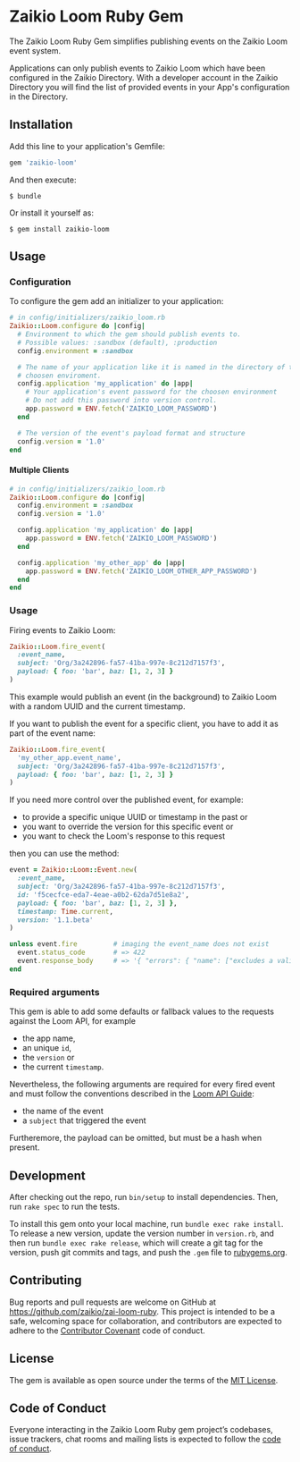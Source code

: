 # Zaikio Loom Ruby Gem

The Zaikio Loom Ruby Gem simplifies publishing events on the Zaikio Loom event system.

Applications can only publish events to Zaikio Loom which have been configured in the Zaikio Directory. With a developer account in the Zaikio Directory you will find the list of provided events in your App's configuration in the Directory.

## Installation

Add this line to your application's Gemfile:

```ruby
gem 'zaikio-loom'
```

And then execute:

    $ bundle

Or install it yourself as:

    $ gem install zaikio-loom

## Usage

### Configuration

To configure the gem add an initializer to your application:

```ruby
# in config/initializers/zaikio_loom.rb
Zaikio::Loom.configure do |config|
  # Environment to which the gem should publish events to.
  # Possible values: :sandbox (default), :production
  config.environment = :sandbox

  # The name of your application like it is named in the directory of the
  # choosen enviroment.
  config.application 'my_application' do |app|
    # Your application's event password for the choosen environment
    # Do not add this password into version control.
    app.password = ENV.fetch('ZAIKIO_LOOM_PASSWORD')
  end

  # The version of the event's payload format and structure
  config.version = '1.0'
end
```

#### Multiple Clients

```ruby
# in config/initializers/zaikio_loom.rb
Zaikio::Loom.configure do |config|
  config.environment = :sandbox
  config.version = '1.0'

  config.application 'my_application' do |app|
    app.password = ENV.fetch('ZAIKIO_LOOM_PASSWORD')
  end

  config.application 'my_other_app' do |app|
    app.password = ENV.fetch('ZAIKIO_LOOM_OTHER_APP_PASSWORD')
  end
end
```

### Usage

Firing events to Zaikio Loom:

```ruby
Zaikio::Loom.fire_event(
  :event_name,
  subject: 'Org/3a242896-fa57-41ba-997e-8c212d7157f3',
  payload: { foo: 'bar', baz: [1, 2, 3] }
)
```

This example would publish an event (in the background) to Zaikio Loom with a random UUID and the current timestamp.

If you want to publish the event for a specific client, you have to add it as part of the event name:

```rb
Zaikio::Loom.fire_event(
  'my_other_app.event_name',
  subject: 'Org/3a242896-fa57-41ba-997e-8c212d7157f3',
  payload: { foo: 'bar', baz: [1, 2, 3] }
)
```

If you need more control over the published event, for example:

  - to provide a specific unique UUID or timestamp in the past or
  - you want to override the version for this specific event or
  - you want to check the Loom's response to this request

then you can use the method:

```ruby
event = Zaikio::Loom::Event.new(
  :event_name,
  subject: 'Org/3a242896-fa57-41ba-997e-8c212d7157f3',
  id: 'f5cecfce-eda7-4eae-a0b2-62da7d51e8a2',
  payload: { foo: 'bar', baz: [1, 2, 3] },
  timestamp: Time.current,
  version: '1.1.beta'
)

unless event.fire         # imaging the event_name does not exist
  event.status_code       # => 422
  event.response_body     # => '{ "errors": { "name": ["excludes a valid event name"] } }'
end
```

### Required arguments

This gem is able to add some defaults or fallback values to the requests against the Loom API, for example

  - the app name,
  - an unique `id`,
  - the `version` or
  - the current `timestamp`.

Nevertheless, the following arguments are required for every fired event and must follow the conventions described in the [Loom API Guide](https://docs.zaiku.com/guide/loom/posting-events.html#payload-requirements):

  - the name of the event
  - a `subject` that triggered the event

Furtheremore, the payload can be omitted, but must be a hash when present.

## Development

After checking out the repo, run `bin/setup` to install dependencies. Then, run `rake spec` to run the tests.

To install this gem onto your local machine, run `bundle exec rake install`. To release a new version, update the version number in `version.rb`, and then run `bundle exec rake release`, which will create a git tag for the version, push git commits and tags, and push the `.gem` file to [rubygems.org](https://rubygems.org).

## Contributing

Bug reports and pull requests are welcome on GitHub at https://github.com/zaikio/zai-loom-ruby. This project is intended to be a safe, welcoming space for collaboration, and contributors are expected to adhere to the [Contributor Covenant](http://contributor-covenant.org) code of conduct.

## License

The gem is available as open source under the terms of the [MIT License](https://opensource.org/licenses/MIT).

## Code of Conduct

Everyone interacting in the Zaikio Loom Ruby gem project’s codebases, issue trackers, chat rooms and mailing lists is expected to follow the [code of conduct](https://github.com/zaikio/zai-loom-ruby/blob/master/CODE_OF_CONDUCT.md).
